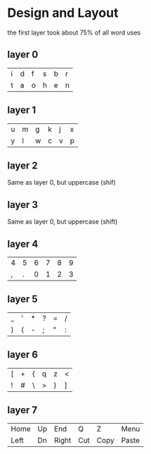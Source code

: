
# Design and Layout



the first layer took about 75% of all word uses


## **layer 0**
| | | | | | |
| --- | --- | --- | --- | --- | --- |
| i | d | f | s | b | r |
| t | a | o | h | e | n |

## **layer 1**
| | | | | | |
| --- | --- | --- | --- | --- | --- |
| u | m | g | k | j | x |
| y | l | w | c | v | p |

## **layer 2**
Same as layer 0, but uppercase (shif)

## **layer 3**
Same as layer 0, but uppercase (shift)

## **layer 4**
| | | | | | |
| --- | --- | --- | --- | --- | --- |
| 4 | 5 | 6 | 7 | 8 | 9 |
| , | . | 0 | 1 | 2 | 3 |

## **layer 5**
| | | | | | |
| --- | --- | --- | --- | --- | --- |
| _ | ' | * | ? | = | / |
| ) | ( | - | ; | " | : |

## **layer 6**
| | | | | | |
| --- | --- | --- | --- | --- | --- |
| [ | + | { | q | z | < |
| ! | # | \ | > | } | ] |


## **layer 7**
| | | | | | |
| --- | --- | --- | --- | --- | --- |
| Home | Up | End | Q | Z | Menu |
| Left | Dn | Right | Cut | Copy | Paste |


